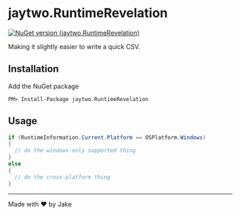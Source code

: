 # jaytwo.RuntimeRevelation

[![NuGet version (jaytwo.RuntimeRevelation)](https://img.shields.io/nuget/v/jaytwo.RuntimeRevelation.svg?style=flat-square)](https://www.nuget.org/packages/jaytwo.RuntimeRevelation/)

Making it slightly easier to write a quick CSV.

## Installation

Add the NuGet package

```
PM> Install-Package jaytwo.RuntimeRevelation
```

## Usage

```csharp
if (RuntimeInformation.Current.Platform == OSPlatform.Windows)
{
  // do the windows-only supported thing
}
else
{
  // do the cross-platform thing
}
```

---

Made with &hearts; by Jake
